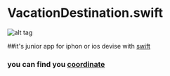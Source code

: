 # VacationDestination.swift   
![alt tag](https://cdn.codementor.io/assets/topic/category_header/swift-7b180a2fc122c5bd24fcd6520d279452.png)

##it's junior app for iphon or ios devise with [swift](https://swift.org/)

### you can find you [coordinate](http://www.latlong.net/) 
